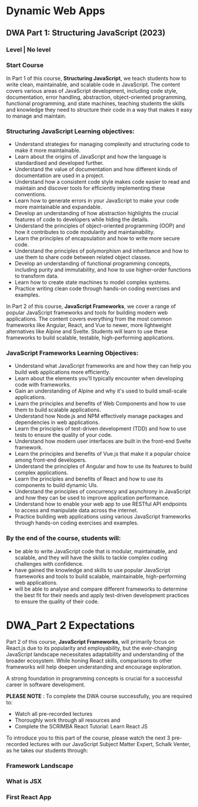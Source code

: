 ﻿# Dynamic Web Apps

## DWA Part 1: Structuring JavaScript (2023)

### Level | No level

### **Start Course**


In Part 1 of this course, **Structuring JavaScript**, we teach students how to write clean, maintainable, and scalable code in JavaScript. The content covers various areas of JavaScript development, including code style, documentation, error handling, abstraction, object-oriented programming, functional programming, and state machines, teaching students the skills and knowledge they need to structure their code in a way that makes it easy to manage and maintain.

### Structuring JavaScript Learning objectives:
- Understand strategies for managing complexity and structuring code to make it more maintainable.
- Learn about the origins of JavaScript and how the language is standardised and developed further.
- Understand the value of documentation and how different kinds of documentation are used in a project. 
- Understand how a consistent code style makes code easier to read and maintain and discover tools for efficiently implementing these conventions.
- Learn how to generate errors in your JavaScript to make your code more maintainable and expandable.
- Develop an understanding of how abstraction highlights the crucial features of code to developers while hiding the details.
- Understand the principles of object-oriented programming (OOP) and how it contributes to code modularity and maintainability.
- Learn the principles of encapsulation and how to write more secure code.
- Understand the principles of polymorphism and inheritance and how to use them to share code between related object classes.
- Develop an understanding of functional programming concepts, including purity and immutability, and how to use higher-order functions to transform data.
- Learn how to create state machines to model complex systems.
- Practice writing clean code through hands-on coding exercises and examples.

In Part 2 of this course, **JavaScript Frameworks**, we cover a range of popular JavaScript frameworks and tools for building modern web applications. The content covers everything from the most common frameworks like Angular, React, and Vue to newer, more lightweight alternatives like Alpine and Svelte. Students will learn to use these frameworks to build scalable, testable, high-performing applications.

### JavaScript Frameworks Learning Objectives:
- Understand what JavaScript frameworks are and how they can help you build web applications more efficiently.
- Learn about the elements you'll typically encounter when developing code with frameworks.
- Gain an understanding of Alpine and why it's used to build small-scale applications.
- Learn the principles and benefits of Web Components and how to use them to build scalable applications.
- Understand how Node.js and NPM effectively manage packages and dependencies in web applications.
- Learn the principles of test-driven development (TDD) and how to use tests to ensure the quality of your code.
- Understand how modern user interfaces are built in the front-end Svelte framework.
- Learn the principles and benefits of Vue.js that make it a popular choice among front-end developers.
- Understand the principles of Angular and how to use its features to build complex applications.
- Learn the principles and benefits of React and how to use its components to build dynamic UIs.
- Understand the principles of concurrency and asynchrony in JavaScript and how they can be used to improve application performance.
- Understand how to enable your web app to use RESTful API endpoints to access and manipulate data across the internet.
- Practice building web applications using various JavaScript frameworks through hands-on coding exercises and examples.

### By the end of the course, students will:
- be able to write JavaScript code that is modular, maintainable, and scalable, and they will have the skills to tackle complex coding challenges with confidence. 
- have gained the knowledge and skills to use popular JavaScript frameworks and tools to build scalable, maintainable, high-performing web applications. 
- will be able to analyse and compare different frameworks to determine the best fit for their needs and apply test-driven development practices to ensure the quality of their code.

# DWA_Part 2 Expectations

Part 2 of this course, **JavaScript Frameworks**, will primarily focus on React.js due to its popularity and employability, but the ever-changing JavaScript landscape necessitates adaptability and understanding of the broader ecosystem. While honing React skills, comparisons to other frameworks will help deepen understanding and encourage exploration.
 

A strong foundation in programming concepts is crucial for a successful career in software development.
 

**PLEASE NOTE** : To complete the DWA course successfully, you are required to:

- Watch all pre-recorded lectures
- Thoroughly work through all resources and
- Complete the SCRIMBA React Tutorial: Learn React JS
 

To introduce you to this part of the course, please watch the next 3 pre-recorded lectures with our JavaScript Subject Matter Expert, Schalk Venter, as he takes our students through:

### Framework Landscape
### What is JSX
### First React App
